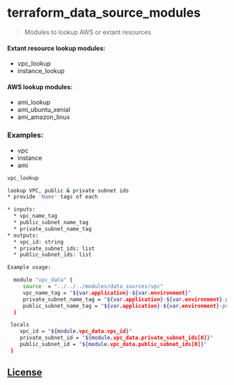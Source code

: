 # terraform_data_source_modules

> Modules to lookup AWS or extant resources

#### Extant resource lookup modules:
* vpc_lookup
* instance_lookup

#### AWS lookup modules:
* ami_lookup
* ami_ubuntu_xenial
* ami_amazon_linux

### Examples:
* vpc
* instance
* ami



```sh
vpc_lookup

lookup VPC, public & private subnet ids
* provide 'Name' tags of each

* inputs:
  * vpc_name_tag
  * public_subnet_name_tag
  * private_subnet_name_tag
* outputs:
  * vpc_id: string
  * private_subnet_ids: list
  * public_subnet_ids: list

Example usage:

  module "vpc_data" {
     source  = "../../../modules/data_sources/vpc"
     vpc_name_tag = "${var.application}-${var.environment}"
     private_subnet_name_tag = "${var.application}-${var.environment}-private-*"
     public_subnet_name_tag = "${var.application}-${var.environment}-public-*"
  }

 locals
    vpc_id = "${module.vpc_data.vpc_id}"
    private_subnet_id = "${module.vpc_data.private_subnet_ids[0]}"
    public_subnet_id = "${module.vpc_data.public_subnet_ids[0]}"
 }
```

## [License](LICENSE.md)
